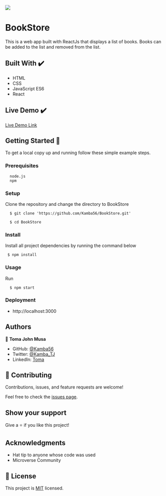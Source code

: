 ![](https://img.shields.io/badge/Microverse-blueviolet)

# BookStore
This is a web app built with ReactJs that displays a list of books. Books can be added to the list and removed from the list.

## Built With ✔️

- HTML 
- CSS 
- JavaScript ES6 
- React


## Live Demo ✔️

[Live Demo Link](https://github.com/Kamba56/BookStore.git)


## Getting Started 🙌

To get a local copy up and running follow these simple example steps.

### Prerequisites
```
  node.js
  npm

```
### Setup
Clone the repository and change the directory to BookStore

``` 
  $ git clone 'https://github.com/Kamba56/BookStore.git'

  $ cd BookStore

```

### Install
Install all project dependencies by running the command below
 
``` 
 $ npm install
```
### Usage

Run
``` 
  $ npm start
```

### Deployment
- http://localhost:3000


## Authors

👤 **Toma John Musa**

- GitHub: [@Kamba56](https://github.com/Kamba56)
- Twitter: [@Kamba_TJ](https://twitter.com/Kamba_TJ)
- LinkedIn: [Toma](https://linkedin.com/in/toma-john-47092622b)

## 🤝 Contributing

Contributions, issues, and feature requests are welcome!

Feel free to check the [issues page](https://github.com/Kamba56/BookStore/issues).

## Show your support

Give a ⭐️ if you like this project!

## Acknowledgments

- Hat tip to anyone whose code was used
- Microverse Community

## 📝 License

This project is [MIT](./MIT.md) licensed.